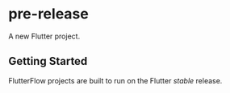 # pre-release

A new Flutter project.

## Getting Started

FlutterFlow projects are built to run on the Flutter _stable_ release.
